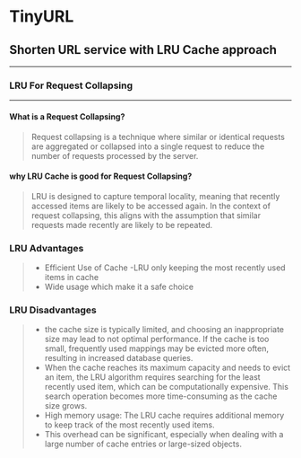 # TinyURL
## Shorten URL service with LRU Cache approach 

---

### LRU For Request Collapsing

--- 
#### What is a Request Collapsing?

> Request collapsing is a technique where similar or identical requests are aggregated or collapsed into a single request to reduce the number of requests processed by the server.

#### why LRU Cache is good for Request Collapsing?
> LRU is designed to capture temporal locality, meaning that recently accessed items are likely to be accessed again. 
> In the context of request collapsing, this aligns with the assumption that similar requests made recently are likely to be repeated.

### LRU Advantages
> - Efficient Use of Cache -LRU only keeping the most recently used items in cache
> - Wide usage which make it a safe choice

### LRU Disadvantages

> - the cache size is typically limited, and choosing an inappropriate size may lead to not optimal performance. 
> If the cache is too small, frequently used mappings may be evicted more often, resulting in increased database queries.
> - When the cache reaches its maximum capacity and needs to evict an item, the LRU algorithm requires searching for the least recently used item, which can be computationally expensive. 
> This search operation becomes more time-consuming as the cache size grows.
> - High memory usage: The LRU cache requires additional memory to keep track of the most recently used items. 
> - This overhead can be significant, especially when dealing with a large number of cache entries or large-sized objects.